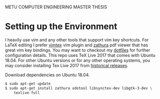 METU COMPUTER ENGINEERING MASTER THESIS

# Setting up the Environment

I heavily use vim and any other tools that support vim key shortcuts. For LaTeX
editing I prefer [vimtex](https://github.com/lervag/vimtex/) vim plugin and
[zathura](https://git.pwmt.org/pwmt/zathura) pdf viewer that has great vim key
bindings. You may want to checkout my
[dotfiles](http://github.com/gokhanettin/dotfiles) for further configuration
details. This repo uses TeX Live 2017 that comes with Ubuntu 18.04. For other
Ubuntu versions or for any other operating systems, you may consider installing
Tex Live 2017 from [historical
releases](https://www.tug.org/texlive/acquire-netinstall.html).

Download dependencies on Ubuntu 18.04.

```bash
$ sudo apt-get update
$ sudo apt-get install zathura xdotool libsynctex-dev libgtk-3-dev \
    texlive-full
```
